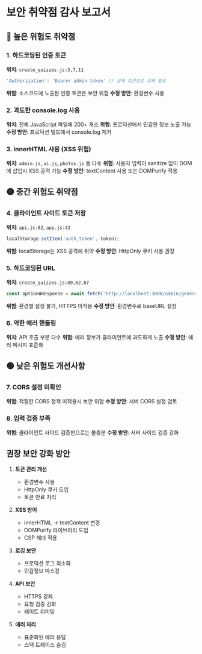 # 보안 취약점 감사 보고서

## 🔴 높은 위험도 취약점

### 1. 하드코딩된 인증 토큰
**위치**: `create_quizzes.js:3,7,11`
```javascript
'Authorization': 'Bearer admin-token' // 실제 토큰으로 교체 필요
```
**위험**: 소스코드에 노출된 인증 토큰은 보안 위험
**수정 방안**: 환경변수 사용

### 2. 과도한 console.log 사용
**위치**: 전체 JavaScript 파일에 200+ 개소
**위험**: 프로덕션에서 민감한 정보 노출 가능
**수정 방안**: 프로덕션 빌드에서 console.log 제거

### 3. innerHTML 사용 (XSS 위험)
**위치**: `admin.js`, `ui.js`, `photos.js` 등 다수
**위험**: 사용자 입력이 sanitize 없이 DOM에 삽입시 XSS 공격 가능
**수정 방안**: textContent 사용 또는 DOMPurify 적용

## 🟡 중간 위험도 취약점

### 4. 클라이언트 사이드 토큰 저장
**위치**: `api.js:82`, `app.js:42`
```javascript
localStorage.setItem('auth_token', token);
```
**위험**: localStorage는 XSS 공격에 취약
**수정 방안**: HttpOnly 쿠키 사용 권장

### 5. 하드코딩된 URL
**위치**: `create_quizzes.js:49,62,87`
```javascript
const optionAResponse = await fetch('http://localhost:3000/admin/generate-image'
```
**위험**: 환경별 설정 불가, HTTPS 미적용
**수정 방안**: 환경변수로 baseURL 설정

### 6. 약한 에러 핸들링
**위치**: API 호출 부분 다수
**위험**: 에러 정보가 클라이언트에 과도하게 노출
**수정 방안**: 에러 메시지 표준화

## 🟢 낮은 위험도 개선사항

### 7. CORS 설정 미확인
**위험**: 적절한 CORS 정책 미적용시 보안 위험
**수정 방안**: 서버 CORS 설정 검토

### 8. 입력 검증 부족
**위험**: 클라이언트 사이드 검증만으로는 불충분
**수정 방안**: 서버 사이드 검증 강화

## 권장 보안 강화 방안

1. **토큰 관리 개선**
   - 환경변수 사용
   - HttpOnly 쿠키 도입
   - 토큰 만료 처리

2. **XSS 방어**
   - innerHTML → textContent 변경
   - DOMPurify 라이브러리 도입
   - CSP 헤더 적용

3. **로깅 보안**
   - 프로덕션 로그 최소화
   - 민감정보 마스킹

4. **API 보안**
   - HTTPS 강제
   - 요청 검증 강화
   - 레이트 리미팅

5. **에러 처리**
   - 표준화된 에러 응답
   - 스택 트레이스 숨김